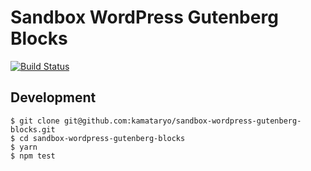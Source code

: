 # Sandbox WordPress Gutenberg Blocks

[![Build Status](https://travis-ci.org/kamataryo/sandbox-wordpress-gutenberg-blocks.svg?branch=master)](https://travis-ci.org/kamataryo/sandbox-wordpress-gutenberg-blocks)

## Development

```shell
$ git clone git@github.com:kamataryo/sandbox-wordpress-gutenberg-blocks.git
$ cd sandbox-wordpress-gutenberg-blocks
$ yarn
$ npm test
```
